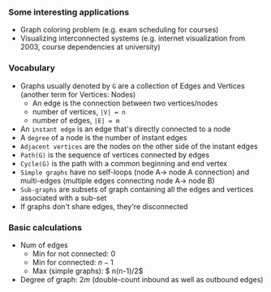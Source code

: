 ### Some interesting applications
- Graph coloring problem (e.g. exam scheduling for courses)
- Visualizing interconnected systems (e.g. internet visualization from 2003, course dependencies at university)

### Vocabulary
- Graphs usually denoted by `G` are a collection of Edges and Vertices (another term for Vertices: Nodes)
    - An edge is the connection between two vertices/nodes
    - number of vertices, `|V| = n`
    - number of edges, `|E| = m`
- An `instant edge` is an edge that's directly connected to a node
- A `degree` of a node is the number of instant edges
- `Adjacent vertices` are the nodes on the other side of the instant edges
- `Path(G)` is the sequence of vertices connected by edges
- `Cycle(G)` is the path with a common beginning and end vertex
- `Simple graphs` have no self-loops (node A-> node A connection) and multi-edges (multiple edges connecting node A-> node B)
- `Sub-graphs` are subsets of graph containing all the edges and vertices associated with a sub-set 
- If graphs don't share edges, they're disconnected

### Basic calculations
- Num of edges
    - Min for not connected: 0
    - Min for connected: $n - 1$
    - Max (simple graphs): $ n(n-1)/2$
- Degree of graph: $2m$ (double-count inbound as well as outbound edges)
